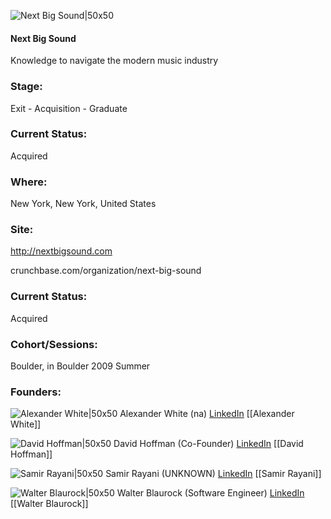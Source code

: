 

![Next Big Sound|50x50](https://apimg.techstars.com/connect/images/image_files/52e1/cd16/c995/68bf/d100/0002/original/NBSLogoSmall.jpg)

#### Next Big Sound
Knowledge to navigate the modern music industry

### Stage: 
Exit - Acquisition - Graduate 

### Current Status: 
Acquired

### Where:
New York, New York, United States

### Site:
http://nextbigsound.com



crunchbase.com/organization/next-big-sound

### Current Status: 
Acquired

### Cohort/Sessions: 
Boulder, in Boulder 2009 Summer

### Founders: 

![Alexander White|50x50](https://apimg.techstars.com/connect/images/image_files/561fb242a93e9f5918000077/original/Alex_White_Hi-Res_Head_Shot.jpeg) Alexander White (na) [LinkedIn](https://linkedin.com/in/alexanderswhite) [[Alexander White]]

![David Hoffman|50x50](https://s3.amazonaws.com/photos.angel.co/users/100563-medium_jpg?1330465991) David Hoffman (Co-Founder) [LinkedIn](https://linkedin.com/in/davidmhoffman) [[David Hoffman]]

![Samir Rayani|50x50](https://apimg.techstars.com/connect/images/image_files/5c05aabe34a60d29a8000000/original/samir.jpeg) Samir Rayani (UNKNOWN) [LinkedIn](https://linkedin.com/in/samirrayani) [[Samir Rayani]]

![Walter Blaurock|50x50](http://gravatar.com/avatar/6742cc8dc3309e3c4a4b02d052c67e62.png?s=150&d=identicon) Walter Blaurock (Software Engineer) [LinkedIn](https://linkedin.com/in/walterblaurock) [[Walter Blaurock]]


